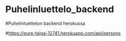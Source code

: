 # Puhelinluettelo_backend

#Puhelinluettelon backend herokussa

#https://pure-taiga-12741.herokuapp.com/api/persons
